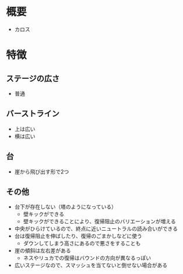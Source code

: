 # 概要
- カロス

# 特徴
## ステージの広さ
- 普通

## バーストライン
- 上は広い
- 横は広い

## 台
- 崖から飛び出す形で2つ

## その他
- 台下が存在しない（塔のようになっている）
  - 壁キックができる
  - 壁キックができることにより、復帰阻止のバリエーションが増える
- 中央がひらけているので、終点に近いニュートラルの読み合いができる
- 台は復帰阻止を伸ばしたり、復帰のごまかしなどに使う
  - ダウンしてしまう高さにあるので悪さをすることも
- 崖の傾斜は左右差がある
  - ネスやリュカでの復帰はバウンドの方向が異なるっぽい
- 広いステージなので、スマッシュを当てないと倒せない場合がある
